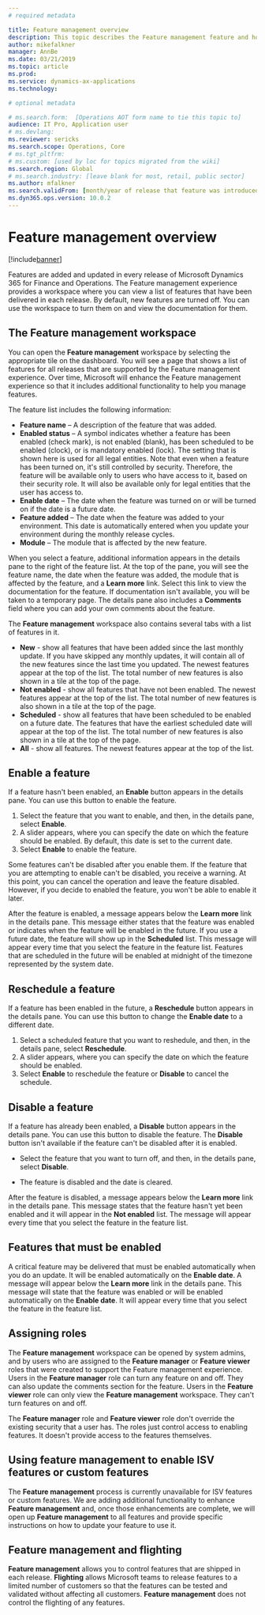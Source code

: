 ```yaml
---
# required metadata

title: Feature management overview
description: This topic describes the Feature management feature and how you can use it.
author: mikefalkner
manager: AnnBe
ms.date: 03/21/2019
ms.topic: article
ms.prod: 
ms.service: dynamics-ax-applications
ms.technology: 

# optional metadata

# ms.search.form:  [Operations AOT form name to tie this topic to]
audience: IT Pro, Application user
# ms.devlang: 
ms.reviewer: sericks
ms.search.scope: Operations, Core
# ms.tgt_pltfrm: 
# ms.custom: [used by loc for topics migrated from the wiki]
ms.search.region: Global 
# ms.search.industry: [leave blank for most, retail, public sector]
ms.author: mfalkner
ms.search.validFrom: [month/year of release that feature was introduced in, in format yyyy-mm-dd]
ms.dyn365.ops.version: 10.0.2
---
```


# Feature management overview

[!include[banner](../../includes/banner.md)]

Features are added and updated in every release of Microsoft Dynamics 365 for Finance and Operations. The Feature management experience provides a workspace where you can view a list of features that have been delivered in each release. By default, new features are turned off. You can use the workspace to turn them on and view the documentation for them.

## The Feature management workspace

You can open the **Feature management** workspace by selecting the appropriate tile on the dashboard. You will see a page that shows a list of features for all releases that are supported by the Feature management experience. Over time, Microsoft will enhance the Feature management experience so that it includes additional functionality to help you manage features.

The feature list includes the following information:

- **Feature name** – A description of the feature that was added.
- **Enabled status** – A symbol indicates whether a feature has been enabled (check mark), is not enabled (blank), has been scheduled to be enabled (clock), or is mandatory enabled (lock). The setting that is shown here is used for all legal entities. Note that even when a feature has been turned on, it's still controlled by security. Therefore, the feature will be available only to users who have access to it, based on their security role. It will also be available only for legal entities that the user has access to.
- **Enable date** – The date when the feature was turned on or will be turned on if the date is a future date.
- **Feature added** – The date when the feature was added to your environment. This date is automatically entered when you update your environment during the monthly release cycles.
- **Module** – The module that is affected by the new feature.

When you select a feature, additional information appears in the details pane to the right of the feature list. At the top of the pane, you will see the feature name, the date when the feature was added, the module that is affected by the feature, and a **Learn more** link. Select this link to view the documentation for the feature. If documentation isn't available, you will be taken to a temporary page. The details pane also includes a **Comments** field where you can add your own comments about the feature.

The **Feature management** workspace also contains several tabs with a list of features in it. 
- **New** - show all features that have been added since the last monthly update. If you have skipped any monthly updates, it will contain all of the new features since the last time you updated. The newest features appear at the top of the list. The total number of new features is also shown in a tile at the top of the page.
- **Not enabled** - show all features that have not been enabled. The newest features appear at the top of the list. The total number of new features is also shown in a tile at the top of the page.
- **Scheduled** - show all features that have been scheduled to be enabled on a future date. The features that have the earliest scheduled date will appear at the top of the list. The total number of new features is also shown in a tile at the top of the page.
- **All** - show all features. The newest features appear at the top of the list.


## Enable a feature

If a feature hasn't been enabled, an **Enable** button appears in the details pane. You can use this button to enable the feature.

1. Select the feature that you want to enable, and then, in the details pane, select **Enable**.
2. A slider appears, where you can specify the date on which the feature should be enabled. By default, this date is set to the current date.
3. Select **Enable** to enable the feature.

Some features can't be disabled after you enable them. If the feature that you are attempting to enable can't be disabled, you receive a warning. At this point, you can cancel the operation and leave the feature disabled. However, if you decide to enabled the feature, you won't be able to enable it later.

After the feature is enabled, a message appears below the **Learn more** link in the details pane. This message either states that the feature was enabled or indicates when the feature will be enabled in the future. If you use a future date, the feature will show up in the **Scheduled** list. This message will appear every time that you select the feature in the feature list. Features that are scheduled in the future will be enabled at midnight of the timezone represented by the system date.

## Reschedule a feature

If a feature has been enabled in the future, a **Reschedule** button appears in the details pane. You can use this button to change the **Enable date** to a different date.

1. Select a scheduled feature that you want to reshedule, and then, in the details pane, select **Reschedule**.
2. A slider appears, where you can specify the date on which the feature should be enabled. 
3. Select **Enable** to reschedule the feature or **Disable** to cancel the schedule.

## Disable a feature

If a feature has already been enabled, a **Disable** button appears in the details pane. You can use this button to disable the feature. The **Disable** button isn't available if the feature can't be disabled after it is enabled.

- Select the feature that you want to turn off, and then, in the details pane, select **Disable**.

- The feature is disabled and the date is cleared.

After the feature is disabled, a message appears below the **Learn more** link in the details pane. This message states that the feature hasn't yet been enabled and it will appear in the **Not enabled** list. The message will appear every time that you select the feature in the feature list.

## Features that must be enabled

A critical feature may be delivered that must be enabled automatically when you do an update. It will be enabled automatically on the **Enable date**. A message will appear below the **Learn more** link in the details pane. This message will state that the feature was enabled or will be enabled automatically on the **Enable date**. It will appear every time that you select the feature in the feature list.

## Assigning roles

The **Feature management** workspace can be opened by system admins, and by users who are assigned to the **Feature manager** or **Feature viewer** roles that were created to support the Feature management experience. Users in the **Feature manager** role can turn any feature on and off. They can also update the comments section for the feature. Users in the **Feature viewer** role can only view the **Feature management** workspace. They can't turn features on and off.

The **Feature manager** role and **Feature viewer** role don't override the existing security that a user has. The roles just control access to enabling features. It doesn't provide access to the features themselves.

## Using feature management to enable ISV features or custom features

The **Feature management** process is currently unavailable for ISV features or custom features. We are adding additional functionality to enhance **Feature management** and, once those enhancements are complete, we will open up **Feature management** to all features and provide specific instructions on how to update your feature to use it.

## Feature management and flighting

**Feature management** allows you to control features that are shipped in each release. **Flighting** allows Microsoft teams to release features to a limited number of customers so that the features can be tested and validated without affecting all customers. **Feature management** does not control the flighting of any features.
